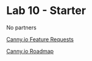 # Lab 10 - Starter

No partners

[Canny.io Feature Requests](https://cse110-lab10-maxrivett.canny.io/feature-requests)

[Canny.io Roadmap](https://cse110-lab10-maxrivett.canny.io/)
